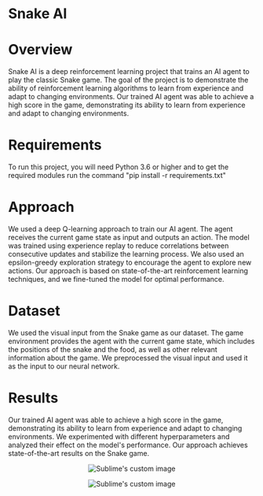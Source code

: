 
# Snake AI

# Overview
Snake AI is a deep reinforcement learning project that trains an AI agent to play the classic Snake game. The goal of the project is to demonstrate the ability of reinforcement learning algorithms to learn from experience and adapt to changing environments. Our trained AI agent was able to achieve a high score in the game, demonstrating its ability to learn from experience and adapt to changing environments.

# Requirements
To run this project, you will need Python 3.6 or higher and to get the required modules run the command "pip install -r requirements.txt"

# Approach
We used a deep Q-learning approach to train our AI agent. The agent receives the current game state as input and outputs an action. The model was trained using experience replay to reduce correlations between consecutive updates and stabilize the learning process. We also used an epsilon-greedy exploration strategy to encourage the agent to explore new actions. Our approach is based on state-of-the-art reinforcement learning techniques, and we fine-tuned the model for optimal performance.

# Dataset
We used the visual input from the Snake game as our dataset. The game environment provides the agent with the current game state, which includes the positions of the snake and the food, as well as other relevant information about the game. We preprocessed the visual input and used it as the input to our neural network.

# Results
Our trained AI agent was able to achieve a high score in the game, demonstrating its ability to learn from experience and adapt to changing environments. We experimented with different hyperparameters and analyzed their effect on the model's performance. Our approach achieves state-of-the-art results on the Snake game.
<p align="center">
  <img src="https://user-images.githubusercontent.com/102887305/227445771-33651827-1081-451b-9600-4355e598563b.gif" alt="Sublime's custom image"/>
</p>
<p align="center">
  <img src="https://user-images.githubusercontent.com/102887305/227445623-a5795bcf-2016-453c-9b1d-5a9184e3f685.png" alt="Sublime's custom image"/>
</p>
